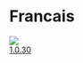 # Francais
![](https://www.clg-simone-veil-pontoise.fr/images/site/administration/disciplines/site/francais.jpg)\
[1.0.30](https://github.com/theo-ecole/Francais/releases/download/v1.0.30/Francais_v1.0.30.apk)
